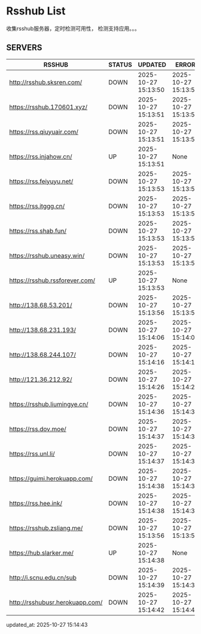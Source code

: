 # Rsshub List

收集rsshub服务器，定时检测可用性， 检测支持应用。。。


## SERVERS

|  RSSHUB   | STATUS  | UPDATED  | ERROR  | TWITTER |  
|  ----  | ----  | ----  | ----  | ---- |  
| http://rsshub.sksren.com/ | DOWN | 2025-10-27 15:13:50 | 2025-10-27 15:13:50 |  
| https://rsshub.170601.xyz/ | DOWN | 2025-10-27 15:13:51 | 2025-10-27 15:13:51 |  
| https://rss.qiuyuair.com/ | DOWN | 2025-10-27 15:13:51 | 2025-10-27 15:13:51 |  
| https://rss.injahow.cn/ | UP | 2025-10-27 15:13:51 | None ||  
| https://rss.feiyuyu.net/ | DOWN | 2025-10-27 15:13:53 | 2025-10-27 15:13:53 |  
| https://rss.itggg.cn/ | DOWN | 2025-10-27 15:13:53 | 2025-10-27 15:13:53 |  
| https://rss.shab.fun/ | DOWN | 2025-10-27 15:13:53 | 2025-10-27 15:13:53 |  
| https://rsshub.uneasy.win/ | DOWN | 2025-10-27 15:13:53 | 2025-10-27 15:13:53 |  
| https://rsshub.rssforever.com/ | UP | 2025-10-27 15:13:53 | None ||  
| http://138.68.53.201/ | DOWN | 2025-10-27 15:13:56 | 2025-10-27 15:13:56 |  
| http://138.68.231.193/ | DOWN | 2025-10-27 15:14:06 | 2025-10-27 15:14:06 |  
| http://138.68.244.107/ | DOWN | 2025-10-27 15:14:16 | 2025-10-27 15:14:16 |  
| http://121.36.212.92/ | DOWN | 2025-10-27 15:14:26 | 2025-10-27 15:14:26 |  
| https://rsshub.liumingye.cn/ | DOWN | 2025-10-27 15:14:36 | 2025-10-27 15:14:36 |  
| https://rss.dov.moe/ | DOWN | 2025-10-27 15:14:37 | 2025-10-27 15:14:37 |  
| https://rss.unl.li/ | DOWN | 2025-10-27 15:14:37 | 2025-10-27 15:14:37 |  
| https://guimi.herokuapp.com/ | DOWN | 2025-10-27 15:14:38 | 2025-10-27 15:14:38 |  
| https://rss.hee.ink/ | DOWN | 2025-10-27 15:14:38 | 2025-10-27 15:14:38 |  
| https://rsshub.zsliang.me/ | DOWN | 2025-10-27 15:13:56 | 2025-10-27 15:13:56 |  
| https://hub.slarker.me/ | UP | 2025-10-27 15:14:38 | None ||  
| http://i.scnu.edu.cn/sub | DOWN | 2025-10-27 15:14:39 | 2025-10-27 15:14:39 |  
| http://rsshubusr.herokuapp.com/ | DOWN | 2025-10-27 15:14:42 | 2025-10-27 15:14:42 |  
  

updated_at: 2025-10-27 15:14:43  
